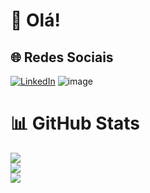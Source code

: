 # 🦕 Olá!

## 🌐 Redes Sociais
[![LinkedIn](https://img.shields.io/badge/LinkedIn-%230077B5.svg?logo=linkedin&logoColor=white)](https://www.linkedin.com/in/gabriela-barbosa-martins/) 
![image](https://github.com/gabsbarbosam/gabsbarbosam/assets/102072743/59055909-2713-4aa8-84f9-1f6ff7bc024c)

# 📊 GitHub Stats 
![](https://github-readme-stats.vercel.app/api?username=gabsbarbosam&theme=radical&hide_border=false&include_all_commits=false&count_private=false)<br/>
![](https://github-readme-streak-stats.herokuapp.com/?user=gabsbarbosam&theme=radical&hide_border=false)<br/>
![](https://github-readme-stats.vercel.app/api/top-langs/?username=gabsbarbosam&theme=radical&hide_border=false&include_all_commits=false&count_private=false&layout=compact)

<!-- Proudly created with GPRM ( https://gprm.itsvg.in ) -->

  
